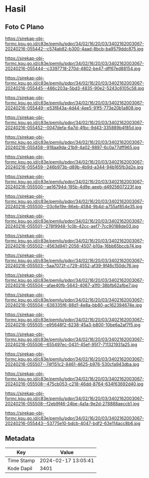 # Hasil

## Foto C Plano

https://sirekap-obj-formc.kpu.go.id/c83e/pemilu/pdpr/34/02/16/20/03/3402162003067-20240216-055442--c574ab82-b300-4aad-8bcb-ba9579ddc875.jpg

https://sirekap-obj-formc.kpu.go.id/c83e/pemilu/pdpr/34/02/16/20/03/3402162003067-20240216-055444--c3397718-270d-4802-be47-dff67ed88154.jpg

https://sirekap-obj-formc.kpu.go.id/c83e/pemilu/pdpr/34/02/16/20/03/3402162003067-20240216-055445--486c203a-5bd3-4835-90e2-5243c6105c58.jpg

https://sirekap-obj-formc.kpu.go.id/c83e/pemilu/pdpr/34/02/16/20/03/3402162003067-20240216-055449--e53f843a-4d44-4ee5-91f5-773e20b1a808.jpg

https://sirekap-obj-formc.kpu.go.id/c83e/pemilu/pdpr/34/02/16/20/03/3402162003067-20240216-055452--0047defa-6a7d-4fbc-9d43-335889b4f85d.jpg

https://sirekap-obj-formc.kpu.go.id/c83e/pemilu/pdpr/34/02/16/20/03/3402162003067-20240216-055458--918aa9da-21b9-4a02-9897-6c0a77dff965.jpg

https://sirekap-obj-formc.kpu.go.id/c83e/pemilu/pdpr/34/02/16/20/03/3402162003067-20240216-055459--246b973b-d89b-4b9d-a344-94b165fb3d2e.jpg

https://sirekap-obj-formc.kpu.go.id/c83e/pemilu/pdpr/34/02/16/20/03/3402162003067-20240216-055500--ae16794d-195b-4d9e-aeeb-d4925607223f.jpg

https://sirekap-obj-formc.kpu.go.id/c83e/pemilu/pdpr/34/02/16/20/03/3402162003067-20240216-055500--03c6e19e-86eb-4584-9b4d-a755af854e35.jpg

https://sirekap-obj-formc.kpu.go.id/c83e/pemilu/pdpr/34/02/16/20/03/3402162003067-20240216-055501--278f9948-1c0b-42cc-aef7-7cc90188de03.jpg

https://sirekap-obj-formc.kpu.go.id/c83e/pemilu/pdpr/34/02/16/20/03/3402162003067-20240216-055502--4563d941-2056-4507-b10a-16bb65bccb74.jpg

https://sirekap-obj-formc.kpu.go.id/c83e/pemilu/pdpr/34/02/16/20/03/3402162003067-20240216-055503--5aa7072f-c729-4552-af39-9f46c150dc76.jpg

https://sirekap-obj-formc.kpu.go.id/c83e/pemilu/pdpr/34/02/16/20/03/3402162003067-20240216-055504--afae40fb-5643-4067-a1f0-38bfb62afbe7.jpg

https://sirekap-obj-formc.kpu.go.id/c83e/pemilu/pdpr/34/02/16/20/03/3402162003067-20240216-055504--638335f6-88d1-4e8a-bb80-ac162394674e.jpg

https://sirekap-obj-formc.kpu.go.id/c83e/pemilu/pdpr/34/02/16/20/03/3402162003067-20240216-055505--e95648f2-6238-45a3-b800-10be6a2af7f5.jpg

https://sirekap-obj-formc.kpu.go.id/c83e/pemilu/pdpr/34/02/16/20/03/3402162003067-20240216-055506--655497ec-0431-45ef-95f7-711321931a25.jpg

https://sirekap-obj-formc.kpu.go.id/c83e/pemilu/pdpr/34/02/16/20/03/3402162003067-20240216-055507--74f151c2-8461-4625-b976-530cfa943dba.jpg

https://sirekap-obj-formc.kpu.go.id/c83e/pemilu/pdpr/34/02/16/20/03/3402162003067-20240216-055508--475cb053-c218-46dd-8764-634f63692d40.jpg

https://sirekap-obj-formc.kpu.go.id/c83e/pemilu/pdpr/34/02/16/20/03/3402162003067-20240216-055508--f2eb9f46-24be-4a1a-9e2d-278888aeccb1.jpg

https://sirekap-obj-formc.kpu.go.id/c83e/pemilu/pdpr/34/02/16/20/03/3402162003067-20240216-055443--53775e10-bdcb-4047-bdf2-63e114acc8b6.jpg


## Metadata

| Key        | Value               |
| ---------- | ------------------- |
| Time Stamp | 2024-02-17 13:05:41 |
| Kode Dapil | 3401                |




